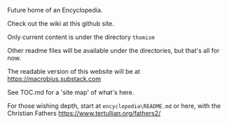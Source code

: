 Future home of an Encyclopedia.

Check out the wiki at this github site.

Only current content is under the directory `thomism`

Other readme files will be available under the directories, but that's all for now.

The readable version of this website will be at https://macrobius.substack.com

See TOC.md for a 'site map' of what's here.

For those wishing depth, start at `encyclopedia\README.md` or here, with the Christian Fathers https://www.tertullian.org/fathers2/